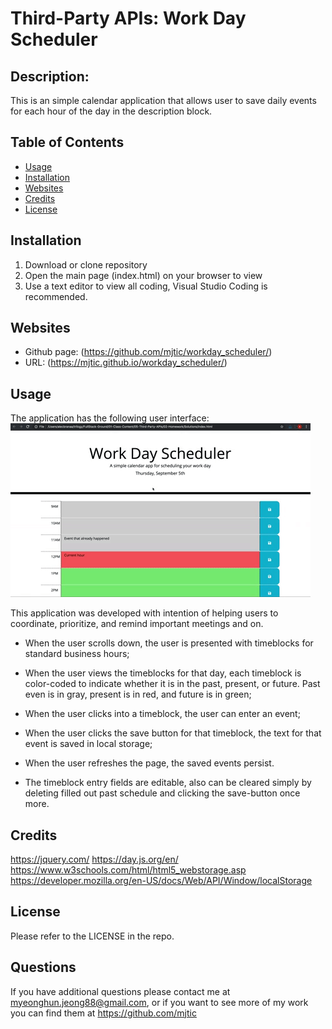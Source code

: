# Third-Party APIs: Work Day Scheduler

## Description:
This is an simple calendar application that allows user to save daily events for each hour of the day in the description block. 

## Table of Contents

- [Usage](#usage)
- [Installation](#installation)
- [Websites](#websites)
- [Credits](#credits)
- [License](#license)

## Installation
1. Download or clone repository
2. Open the main page (index.html) on your browser to view
3. Use a text editor to view all coding, Visual Studio Coding is recommended.

## Websites
- Github page: (https://github.com/mjtic/workday_scheduler/)
- URL: (https://mjtic.github.io/workday_scheduler/)

## Usage

The application has the following user interface:
![WorkDay-Scheduler-Demo](./Assets/05-third-party-apis-homework-demo.gif)

This application was developed with intention of helping users to coordinate, prioritize, and remind important meetings and on. 

* When the user scrolls down, the user is presented with timeblocks for standard business hours;

* When the user views the timeblocks for that day, each timeblock is color-coded to indicate whether it is in the past, present, or future. Past even is in gray, present is in red, and future is in green;

* When the user clicks into a timeblock, the user can enter an event;

* When the user clicks the save button for that timeblock, the text for that event is saved in local storage;

* When the user refreshes the page, the saved events persist.

* The timeblock entry fields are editable, also can be cleared simply by deleting filled out past schedule and clicking the save-button once more.

## Credits
https://jquery.com/
https://day.js.org/en/
https://www.w3schools.com/html/html5_webstorage.asp
https://developer.mozilla.org/en-US/docs/Web/API/Window/localStorage

## License

Please refer to the LICENSE in the repo.

## Questions
If you have additional questions please contact me at myeonghun.jeong88@gmail.com, or if you want to see more of my work you can find them at https://github.com/mjtic


